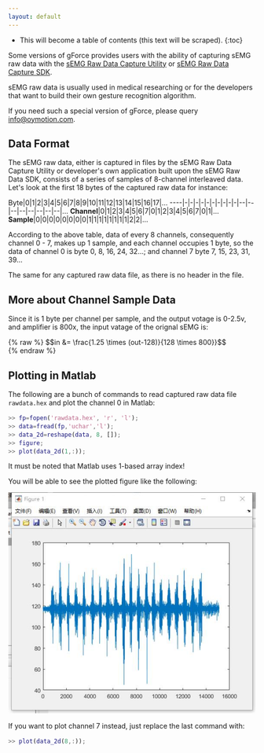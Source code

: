 ```yaml
---
layout: default
---
```

* This will become a table of contents (this text will be scraped).
{:toc}

Some versions of gForce provides users with the ability of capturing sEMG raw
data with the [sEMG Raw Data Capture Utility](/assets/downloads/RawDataCapture.zip)
or [sEMG Raw Data Capture SDK](/assets/downloads/RawDataCaptureSDK.zip).

sEMG raw data is usually used in medical researching or for the developers
that want to build their own gesture recognition algorithm.

If you need such a special version of gForce, please query info@oymotion.com.


## Data Format
The sEMG raw data, either is captured in files by the sEMG Raw Data Capture
Utility or developer's own application built upon the sEMG Raw Data SDK,
consists of a series of samples of 8-channel interleaved data. Let's look 
at the first 18 bytes of the captured raw data for instance:

Byte|0|1|2|3|4|5|6|7|8|9|10|11|12|13|14|15|16|17|...
----|-|-|-|-|-|-|-|-|-|-|--|--|--|--|--|--|--|--|...
**Channel**|0|1|2|3|4|5|6|7|0|1|2|3|4|5|6|7|0|1|...
**Sample**|0|0|0|0|0|0|0|0|1|1|1|1|1|1|1|1|2|2|...

According to the above table, data of every 8 channels, consequently channel 
0 - 7, makes up 1 sample, and each channel occupies 1 byte, so the data of 
channel 0 is byte 0, 8, 16, 24, 32...; and channel 7 byte 7, 15, 23, 31, 39...

The same for any captured raw data file, as there is no header in the file.

## More about Channel Sample Data
Since it is 1 byte per channel per sample, and the output votage is 0-2.5v, and
amplifier is 800x, the input vatage of the orignal sEMG is:

{% raw %}
  $$in &= \frac{1.25 \times \(out-128\)}{128 \times 800}}$$                           
{% endraw %}

## Plotting in Matlab
The following are a bunch of commands to read captured raw data file 
`rawdata.hex` and plot the channel 0 in Matlab:

```matlab
>> fp=fopen('rawdata.hex', 'r', 'l');
>> data=fread(fp,'uchar','l');
>> data_2d=reshape(data, 8, []);
>> figure;
>> plot(data_2d(1,:));
```

It must be noted that Matlab uses 1-based array index!
 
You will be able to see the plotted figure like the following:

  ![RawDataMatlabFigure01](/assets/images/RawDataMatlabFigure01.jpg)

If you want to plot channel 7 instead, just replace the last command with:

```matlab
>> plot(data_2d(8,:));
```
